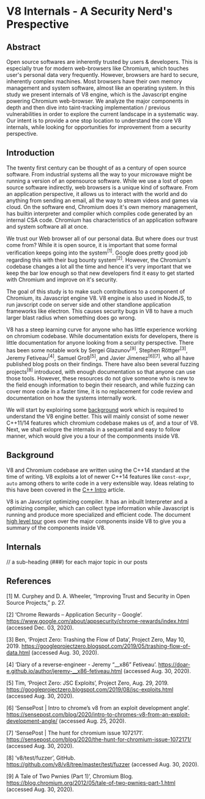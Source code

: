 # V8 Internals - A Security Nerd's Prespective

## Abstract
Open source softwares are inherently trusted by users & 
developers. This is especially true for modern web-browsers 
like Chromium, which touches user's personal data very 
frequently. However, browsers are hard to secure, inherently 
complex machines. Most browsers have their own memory 
management and system software, almost like an operating 
system. In this study we present internals of V8 engine, which 
is the Javascript engine powering Chromium web-browser. We 
analyze the major components in depth and then dive into 
taint-tracking implementation / previous vulnerabilities in 
order to explore the current landscape in a systematic way. 
Our intent is to provide a one stop location to understand the 
core V8 internals, while looking for opportunities for 
improvement from a security perspective. 

## Introduction
The twenty first century can be thought of as a century of 
open source software. From industrial systems all the way to 
your microwave might be running a version of an opensource 
software. While we use a lost of open source software 
indirectly, web browsers is a unique kind of software. From an 
application perspective, it allows us to interact with the 
world and do anything from sending an email, all the way to 
stream videos and games via cloud. On the software end, 
Chromium does it's own memory management, has builtin 
interpreter and compiler which compiles code generated by an 
internal CSA code. Chromium has characteristics of an 
application software and system software all at once.

We trust our Web browser all of our personal data. But where 
does our trust come from? While it is open source, it is 
important that some formal verification keeps going into the 
system<sup>[1]</sup>. Google does pretty good job 
regarding this with their bug bounty system<sup>[2]</sup>. 
However, the Chromium's codebase changes a lot all the 
time and hence it's very important that we keep the bar low 
enough so that new developers find it easy to get started with 
Chromium and improve on it's security.

The goal of this study is to make such contributions to a 
component of Chromium, its Javascript engine V8. 
V8 engine is also used in NodeJS, to run javscript code on 
server side and other standlone application frameworks like 
electron. This causes security bugs in V8 to have a much 
larger blast radius when something does go wrong. 

V8 has a steep learning curve for anyone who has little 
experience working on chromium codebase. While documentation 
exists for developers, there is little documentation for 
anyone looking from a security perspective. There has been 
some notable work by Sergei Glazunov<sup>[9]</sup>, Stephen 
Röttger<sup>[3]</sup>, Jeremy Fetiveau<sup>[4]</sup>, Samuel 
Groß<sup>[5]</sup>, and Javier Jimenez<sup>[6][7]</sup>, who 
all have published blog posts on their findings. There have 
also been several fuzzing projects<sup>[8]</sup> introduced, 
with enough documentation so that anyone can use those 
tools. However, these resources do not give someone who is 
new to the field enough information to begin their research, 
and while fuzzing can cover more code in a faster time, it 
is no replacement for code review and documentation on how 
the systems internally work.

We will start by exploiring some [background](#background) work which is required to understand the V8 engine better. This will mainly consist of some newer C++11/14 features which chromium codebase makes us of, and a tour of V8. Next, we shall exlopre the internals in a sequential and easy to follow manner, which would give you a tour of the componments inside V8.

## Background

V8 and Chromium codebase are written using the C++14 standard at the time of writing. V8 exploits a lot of newer C++14 features like `const-expr`, `auto` among others to write code in a very extensible way. Ideas relating to this have been covered in the [C++ Intro](docs/cpp_intro.md) article.

V8 is an Javscript optimizing compiler. It has an inbuilt Interpreter and a optimizing compiler, which can collect type information while Javascript is running and produce more specialized and efficient code. The document [high level tour](docs/high_level_architecture.md) goes over the major components inside V8 to give you a summary of the components inside V8.

## Internals

// a sub-heading (###) for each major topic in our posts

## References
[1] M. Curphey and D. A. Wheeler, “Improving Trust and Security in Open Source Projects,” p. 27.

[2] ‘Chrome Rewards – Application Security – Google’. https://www.google.com/about/appsecurity/chrome-rewards/index.html (accessed Dec. 03, 2020).


[3] Ben, ‘Project Zero: Trashing the Flow of Data’, Project Zero, May 10, 2019. https://googleprojectzero.blogspot.com/2019/05/trashing-flow-of-data.html (accessed Aug. 30, 2020).

[4] ‘Diary of a reverse-engineer - Jeremy “__x86” Fetiveau’. https://doar-e.github.io/author/jeremy-__x86-fetiveau.html (accessed Aug. 30, 2020).

[5] Tim, ‘Project Zero: JSC Exploits’, Project Zero, Aug. 29, 2019. https://googleprojectzero.blogspot.com/2019/08/jsc-exploits.html (accessed Aug. 30, 2020).

[6] ‘SensePost | Intro to chrome’s v8 from an exploit development angle’. https://sensepost.com/blog/2020/intro-to-chromes-v8-from-an-exploit-development-angle/ (accessed Aug. 25, 2020).

[7] ‘SensePost | The hunt for chromium issue 1072171’. https://sensepost.com/blog/2020/the-hunt-for-chromium-issue-1072171/ (accessed Aug. 30, 2020).

[8] ‘v8/test/fuzzer’, GitHub. https://github.com/v8/v8/tree/master/test/fuzzer (accessed Aug. 30, 2020).

[9] A Tale of Two Pwnies (Part 1)’, Chromium Blog. https://blog.chromium.org/2012/05/tale-of-two-pwnies-part-1.html (accessed Aug. 30, 2020).